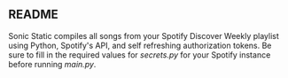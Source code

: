 ## README
Sonic Static compiles all songs from your Spotify Discover Weekly playlist using Python, Spotify's API, and self refreshing authorization tokens. Be sure to fill in the required values for *secrets.py* for your Spotify instance before running *main.py*.
